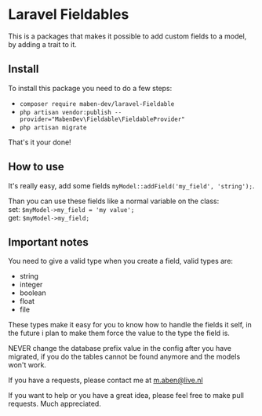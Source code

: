 # Laravel Fieldables 
This is a packages that makes it possible to add custom fields to a model, by adding a trait to it.

## Install 
To install this package you need to do a few steps: 
- `composer require maben-dev/laravel-Fieldable`
- `php artisan vendor:publish --provider="MabenDev\Fieldable\FieldableProvider"`
- `php artisan migrate`

That's it your done!

## How to use
It's really easy, add some fields `myModel::addField('my_field', 'string');`.

Than you can use these fields like a normal variable on the class: \
set: `$myModel->my_field = 'my value';`\
get: `$myModel->my_field;`

## Important notes
You need to give a valid type when you create a field, valid types are:
- string
- integer
- boolean
- float
- file

These types make it easy for you to know how to handle the fields it self, in the future i plan to make them force the value to the type the field is.

NEVER change the database prefix value in the config after you have migrated, if you do the tables cannot be found anymore and the models won't work.

If you have a requests, please contact me at m.aben@live.nl

If you want to help or you have a great idea, please feel free to make pull requests. Much appreciated. 
